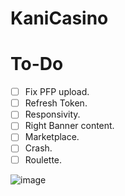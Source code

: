 # KaniCasino

# To-Do
- [ ] Fix PFP upload.
- [ ] Refresh Token.
- [ ] Responsivity.
- [ ] Right Banner content.
- [ ] Marketplace.
- [ ] Crash.
- [ ] Roulette.

![image](https://user-images.githubusercontent.com/65428910/235279117-30bfaaa1-b8c5-46ae-9880-2b8b209c35c4.png)
